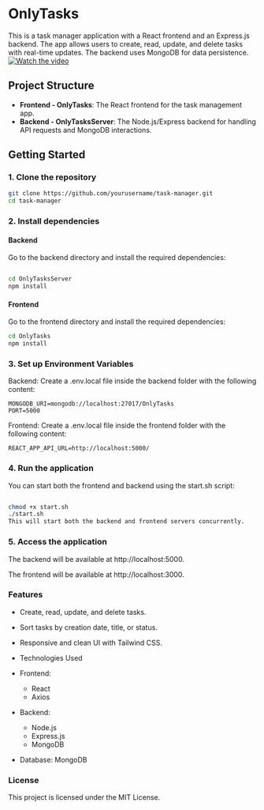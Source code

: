 # OnlyTasks

This is a task manager application with a React frontend and an Express.js backend. The app allows users to create, read, update, and delete tasks with real-time updates. The backend uses MongoDB for data persistence.
[![Watch the video](https://img.youtube.com/vi/ePVLW7IkPL8/hqdefault.jpg)](https://www.youtube.com/watch?v=ePVLW7IkPL8)

## Project Structure

- **Frontend - OnlyTasks**: The React frontend for the task management app.
- **Backend - OnlyTasksServer**: The Node.js/Express backend for handling API requests and MongoDB interactions.

## Getting Started

### 1. Clone the repository

```bash
git clone https://github.com/yourusername/task-manager.git
cd task-manager
```
### 2. Install dependencies
#### Backend
Go to the backend directory and install the required dependencies:

```bash

cd OnlyTasksServer
npm install
```

#### Frontend
Go to the frontend directory and install the required dependencies:

```bash 
cd OnlyTasks
npm install
```
### 3. Set up Environment Variables
Backend: Create a .env.local file inside the backend folder with the following content:

```env
MONGODB_URI=mongodb://localhost:27017/OnlyTasks
PORT=5000
```

Frontend: Create a .env.local file inside the frontend folder with the following content:

```env
REACT_APP_API_URL=http://localhost:5000/
```
### 4. Run the application
You can start both the frontend and backend using the start.sh script:

```bash

chmod +x start.sh
./start.sh
This will start both the backend and frontend servers concurrently.
```
### 5. Access the application
The backend will be available at http://localhost:5000.

The frontend will be available at http://localhost:3000.

### Features
* Create, read, update, and delete tasks.
* Sort tasks by creation date, title, or status.
* Responsive and clean UI with Tailwind CSS.
* Technologies Used
* Frontend:
    * React
    * Axios

* Backend:
    * Node.js
    * Express.js
    * MongoDB

* Database: MongoDB

### License
This project is licensed under the MIT License.

